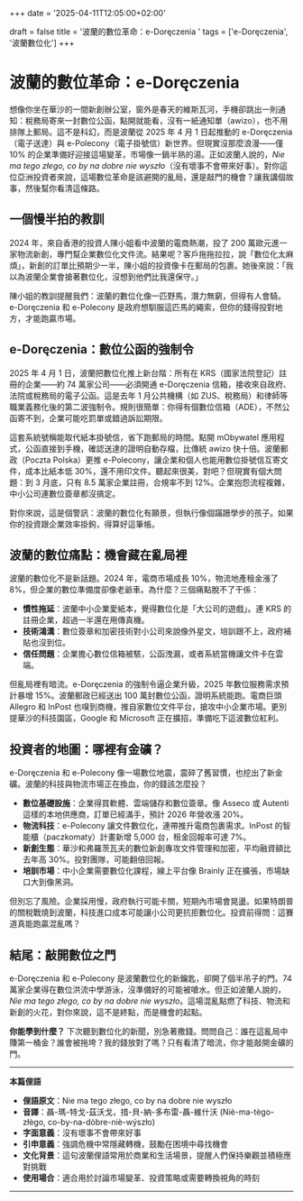+++
date = '2025-04-11T12:05:00+02:00'

draft = false
title = '波蘭的數位革命：e-Doręczenia '
tags = ['e-Doręczenia', '波蘭數位化']
+++

# 波蘭的數位革命：e-Doręczenia 

想像你坐在華沙的一間新創辦公室，窗外是春天的維斯瓦河，手機卻跳出一則通知：稅務局寄來一封數位公函，點開就能看，沒有一紙通知單（awizo），也不用排隊上郵局。這不是科幻，而是波蘭從 2025 年 4 月 1 日起推動的 e-Doręczenia（電子送達）與 e-Polecony（電子掛號信）新世界。但現實沒那麼浪漫——僅 10% 的企業準備好迎接這場變革，市場像一鍋半熟的湯。正如波蘭人說的，*Nie ma tego złego, co by na dobre nie wyszło*（沒有壞事不會帶來好事）。對你這位亞洲投資者來說，這場數位革命是該避開的亂局，還是敲門的機會？讓我講個故事，然後幫你看清這條路。

## 一個慢半拍的教訓

2024 年，來自香港的投資人陳小姐看中波蘭的電商熱潮，投了 200 萬歐元進一家物流新創，專門幫企業數位化文件流。結果呢？客戶拖拖拉拉，說「數位化太麻煩」，新創的訂單比預期少一半，陳小姐的投資像卡在郵局的包裹。她後來說：「我以為波蘭企業會搶著數位化，沒想到他們比我還保守。」

陳小姐的教訓提醒我們：波蘭的數位化像一匹野馬，潛力無窮，但得有人會騎。e-Doręczenia 和 e-Polecony 是政府想馴服這匹馬的繩索，但你的錢得投對地方，才能跑贏市場。

## e-Doręczenia：數位公函的強制令

2025 年 4 月 1 日，波蘭把數位化推上新台階：所有在 KRS（國家法院登記）註冊的企業——約 74 萬家公司——必須開通 e-Doręczenia 信箱，接收來自政府、法院或稅務局的電子公函。這是去年 1 月公共機構（如 ZUS、稅務局）和律師等職業義務化後的第二波強制令。規則很簡單：你得有個數位信箱（ADE），不然公函寄不到，企業可能吃罰單或錯過訴訟期限。

這套系統號稱能取代紙本掛號信，省下跑郵局的時間。點開 mObywatel 應用程式，公函直接到手機，確認送達的證明自動存檔，比傳統 awizo 快十倍。波蘭郵政（Poczta Polska）更推 e-Polecony，讓企業和個人也能用數位掛號信互寄文件，成本比紙本低 30%，還不用印文件。聽起來很美，對吧？但現實有個大問題：到 3 月底，只有 8.5 萬家企業註冊，合規率不到 12%。企業抱怨流程複雜，中小公司連數位簽章都沒搞定。

對你來說，這是個警訊：波蘭的數位化有願景，但執行像個蹣跚學步的孩子。如果你的投資跟企業效率掛鉤，得算好這筆帳。

## 波蘭的數位痛點：機會藏在亂局裡

波蘭的數位化不是新話題。2024 年，電商市場成長 10%，物流地產租金漲了 8%，但企業的數位準備度卻像老爺車。為什麼？三個痛點脫不了干係：

- **慣性拖延**：波蘭中小企業愛紙本，覺得數位化是「大公司的遊戲」。連 KRS 的註冊企業，超過一半還在用傳真機。
- **技術鴻溝**：數位簽章和加密技術對小公司來說像外星文，培訓跟不上，政府補貼也沒到位。
- **信任問題**：企業擔心數位信箱被駭，公函洩漏，或者系統當機讓文件卡在雲端。

但亂局裡有暗流。e-Doręczenia 的強制令逼企業升級，2025 年數位服務需求預計暴增 15%。波蘭郵政已經送出 100 萬封數位公函，證明系統能跑。電商巨頭 Allegro 和 InPost 也嗅到商機，推自家數位文件平台，搶攻中小企業市場。更別提華沙的科技園區，Google 和 Microsoft 正在擴招，準備吃下這波數位紅利。

## 投資者的地圖：哪裡有金礦？

e-Doręczenia 和 e-Polecony 像一場數位地震，震碎了舊習慣，也挖出了新金礦。波蘭的科技與物流市場正在換血，你的錢該怎麼投？

- **數位基礎設施**：企業得買軟體、雲端儲存和數位簽章。像 Asseco 或 Autenti 這樣的本地供應商，訂單已經滿手，預計 2026 年營收漲 20%。
- **物流科技**：e-Polecony 讓文件數位化，連帶推升電商包裹需求。InPost 的智能櫃（paczkomaty）計畫新增 5,000 台，租金回報率可達 7%。
- **新創生態**：華沙和弗羅茨瓦夫的數位新創專攻文件管理和加密，平均融資額比去年高 30%。投對團隊，可能翻倍回報。
- **培訓市場**：中小企業需要數位化課程，線上平台像 Brainly 正在擴張，市場缺口大到像黑洞。

但別忘了風險。企業採用慢，政府執行可能卡關，短期內市場會晃盪。如果特朗普的關稅戰燒到波蘭，科技進口成本可能讓小公司更抗拒數位化。投資前得問：這賽道真能跑贏混亂嗎？

## 結尾：敲開數位之門

e-Doręczenia 和 e-Polecony 是波蘭數位化的新鑰匙，卻開了個半吊子的門。74 萬家企業得在數位洪流中學游泳，沒準備好的可能被嗆水。但正如波蘭人說的，*Nie ma tego złego, co by na dobre nie wyszło*。這場混亂點燃了科技、物流和新創的火花，對你來說，這不是終點，而是機會的起點。

**你能學到什麼？** 下次聽到數位化的新聞，別急著撒錢。問問自己：誰在這亂局中賺第一桶金？誰會被拖垮？我的錢放對了嗎？只有看清了暗流，你才能敲開金礦的門。

---

**本篇俚語**

- **俚語原文**：Nie ma tego złego, co by na dobre nie wyszło  
- **音譯**：聶-瑪-特戈-茲沃戈，措-貝-納-多布雷-聶-維什沃 (Niè-ma-tègo-złègo, co-by-na-dòbre-niè-wýszło)  
- **字面意義**：沒有壞事不會帶來好事  
- **引申意義**：強調危機中常隱藏轉機，鼓勵在困境中尋找機會  
- **文化背景**：這句波蘭俚語常用於商業和生活場景，提醒人們保持樂觀並積極應對挑戰  
- **使用場合**：適合用於討論市場變革、投資策略或需要轉換視角的時刻  

---
